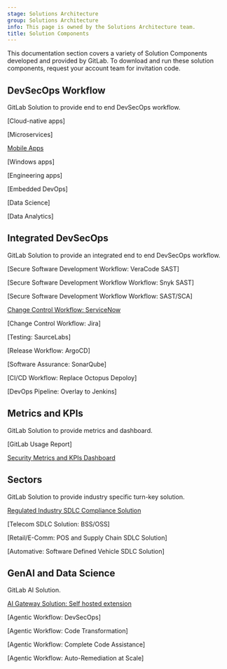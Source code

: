 ```yaml
---
stage: Solutions Architecture
group: Solutions Architecture
info: This page is owned by the Solutions Architecture team.
title: Solution Components
---
```


This documentation section covers a variety of Solution Components developed and provided by GitLab.
To download and run these solution components, request your account team for invitation code.

## DevSecOps Workflow

GitLab Solution to provide end to end DevSecOps workflow. 

[Cloud-native apps]

[Microservices]

[Mobile Apps](workflow_mobileapps.md)

[Windows apps]

[Engineering apps]

[Embedded DevOps]

[Data Science]

[Data Analytics]

## Integrated DevSecOps

GitLab Solution to provide an integrated end to end DevSecOps workflow. 

[Secure Software Development Workflow: VeraCode SAST]

[Secure Software Development Workflow Workflow: Snyk SAST]

[Secure Software Development Workflow Workflow: SAST/SCA]

[Change Control Workflow: ServiceNow](integrated_servicenow.md)

[Change Control Workflow: Jira]

[Testing: SaurceLabs]

[Release Workflow: ArgoCD]

[Software Assurance: SonarQube]

[CI/CD Workflow: Replace Octopus Depoloy]

[DevOps Pipeline: Overlay to Jenkins]

## Metrics and KPIs

GitLab Solution to provide metrics and dashboard. 

[GitLab Usage Report]

[Security Metrics and KPIs Dashboard](securitykpi.md)

## Sectors

GitLab Solution to provide industry specific turn-key solution. 

[Regulated Industry SDLC Compliance Solution](regulatedindustry_sdlc.md)

[Telecom SDLC Solution: BSS/OSS]

[Retail/E-Comm: POS and Supply Chain SDLC Solution]

[Automative: Software Defined Vehicle SDLC Solution]

## GenAI and Data Science

GitLab AI Solution. 

[AI Gateway Solution: Self hosted extension](ai_gatewaysolution.md)

[Agentic Workflow: DevSecOps]

[Agentic Workflow: Code Transformation]

[Agentic Workflow: Complete Code Assistance]

[Agentic Workflow: Auto-Remediation at Scale]
